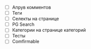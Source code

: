 - [ ] Апрув комментов
- [ ] Теги
- [ ] Селекты на странице
- [ ] PG Search
- [ ] Категории на странице категорий
- [ ] Тесты
- [ ] Comfirmable
